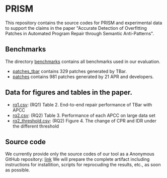 # PRISM
This repository contains the source codes for PRISM and experimental data to support the claims in the paper "Accurate Detection of Overfitting Patches in Automated Program
  Repair through Semantic Anti-Patterns".

## Benchmarks
The directory [benchmarks](./benchmarks) contains all benchmarks used in our evaluation.
* [patches_tbar](./benchmarks/patches_tbar) contains 329 patches generated by TBar.
* [patches](./benchmarks/patches_tbar) contains 981 patches generated by 21 APR and developers.
  
## Data for figures and tables in the paper.
* [rq1.csv](./rq1.csv): (RQ1) Table 2. End-to-end repair performance of TBar with APCC
* [rq2.csv](./rq2.csv): (RQ2) Table 3. Performance of each APCC on large data set
* [rq2_threshold.csv](./rq2_threshold.csv): (RQ2) Figure 4. The change of CPR and IDR under the different threshold

## Source code
We currently provide only the source codes of our tool as a Anonymous GitHub repository: [link](todo)
We will prepare the complete artifact including instructions for installition, scripts for reprocuding the results, etc., as soon as possible.
